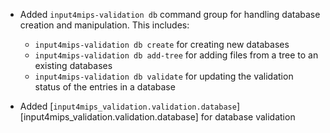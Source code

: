 - Added `input4mips-validation db` command group for handling database creation and manipulation.
  This includes:

  - `input4mips-validation db create` for creating new databases
  - `input4mips-validation db add-tree` for adding files from a tree to an existing databases
  - `input4mips-validation db validate` for updating the validation status of the entries in a database

- Added [`input4mips_validation.validation.database`][input4mips_validation.validation.database] for database validation
